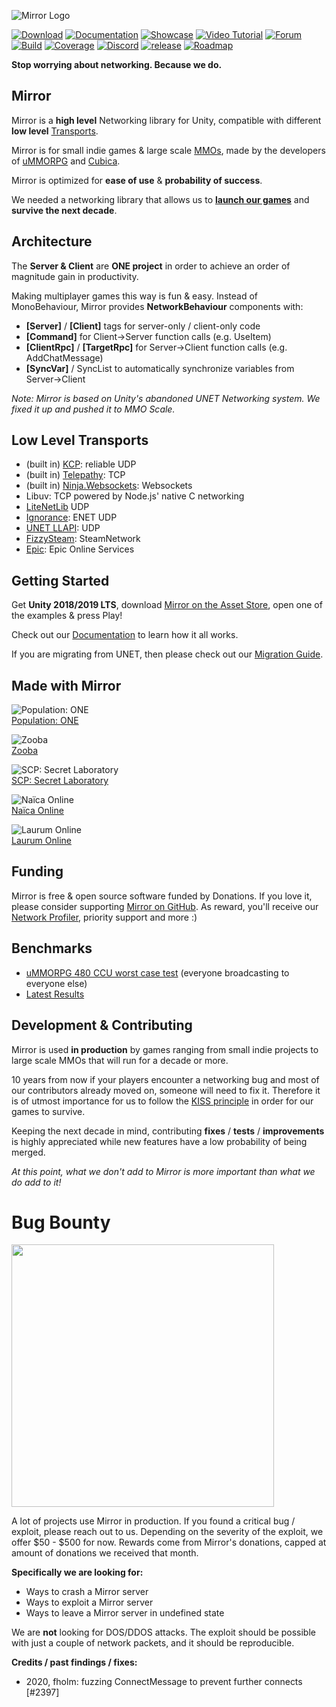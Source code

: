 ![Mirror Logo](https://i.imgur.com/we6li1x.png)

[![Download](https://img.shields.io/badge/asset_store-brightgreen.svg)](https://assetstore.unity.com/packages/tools/network/mirror-129321)
[![Documentation](https://img.shields.io/badge/docs-brightgreen.svg)](https://mirror-networking.gitbook.io/)
[![Showcase](https://img.shields.io/badge/showcase-brightgreen.svg)](https://mirror-networking.com/showcase/)
[![Video Tutorial](https://img.shields.io/badge/video_tutorial-brightgreen.svg)](https://www.youtube.com/playlist?list=PLkx8oFug638oBYF5EOwsSS-gOVBXj1dkP)
[![Forum](https://img.shields.io/badge/forum-brightgreen.svg)](https://forum.unity.com/threads/mirror-networking-for-unity-aka-hlapi-community-edition.425437/)
[![Build](https://img.shields.io/appveyor/ci/vis2k73562/hlapi-community-edition/Mirror.svg)](https://ci.appveyor.com/project/vis2k73562/hlapi-community-edition/branch/mirror)
[![Coverage](https://sonarcloud.io/api/project_badges/measure?project=vis2k_Mirror&metric=coverage)](https://sonarcloud.io/dashboard?id=vis2k_Mirror)
[![Discord](https://img.shields.io/discord/343440455738064897.svg)](https://discordapp.com/invite/N9QVxbM)
[![release](https://img.shields.io/github/release/vis2k/Mirror.svg)](https://github.com/vis2k/Mirror/releases/latest)
[![Roadmap](https://img.shields.io/badge/roadmap-blue.svg)](https://trello.com/b/fgAE7Tud)

**Stop worrying about networking. Because we do.**

## Mirror
Mirror is a **high level** Networking library for Unity, compatible with different **low level** [Transports](https://github.com/vis2k/Mirror#low-level-transports).

Mirror is for small indie games & large scale [MMOs](https://www.youtube.com/watch?v=mDCNff1S9ZU), made by the developers of [uMMORPG](https://assetstore.unity.com/packages/templates/systems/ummorpg-components-edition-159401) and [Cubica](https://www.youtube.com/watch?v=D_f_MntrLVE).

Mirror is optimized for **ease of use** & **probability of success**.

We needed a networking library that allows us to **[launch our games](https://mirror-networking.com/showcase/)** and **survive the next decade**.

## Architecture
The **Server & Client** are **ONE project** in order to achieve an order of magnitude gain in productivity.

Making multiplayer games this way is fun & easy. Instead of MonoBehaviour, Mirror provides **NetworkBehaviour** components with:
* **[Server]** / **[Client]** tags for server-only / client-only code
* **[Command]** for Client->Server function calls (e.g. UseItem)
* **[ClientRpc]** / **[TargetRpc]** for Server->Client function calls (e.g. AddChatMessage)
* **[SyncVar]** / SyncList to automatically synchronize variables from Server->Client

_Note: Mirror is based on Unity's abandoned UNET Networking system. We fixed it up and pushed it to MMO Scale._

## Low Level Transports
* (built in) [KCP](https://github.com/skywind3000/kcp): reliable UDP
* (built in) [Telepathy](https://github.com/vis2k/Telepathy): TCP
* (built in) [Ninja.Websockets](https://github.com/ninjasource/Ninja.WebSockets): Websockets
* Libuv: TCP powered by Node.js' native C networking
* [LiteNetLib](https://github.com/MirrorNetworking/LiteNetLibTransport/) UDP
* [Ignorance](https://github.com/SoftwareGuy/Ignorance/): ENET UDP
* [UNET LLAPI](https://github.com/SoftwareGuy/Mirror-UnityLLAPI): UDP
* [FizzySteam](https://github.com/Raystorms/FizzySteamyMirror/): SteamNetwork
* [Epic](https://github.com/FakeByte/EpicOnlineTransport): Epic Online Services

## Getting Started
Get **Unity 2018/2019 LTS**, download [Mirror on the Asset Store](https://assetstore.unity.com/packages/tools/network/mirror-129321), open one of the examples & press Play!

Check out our [Documentation](https://mirror-networking.gitbook.io/) to learn how it all works.

If you are migrating from UNET, then please check out our [Migration Guide](https://mirror-networking.gitbook.io/docs/general/migration-guide).

## Made with Mirror
![Population: ONE](https://steamcdn-a.akamaihd.net/steam/apps/691260/header.jpg?t=1603846067)<br/>
[Population: ONE](http://www.populationonevr.com/)

![Zooba](https://i.imgur.com/4TY0XoY.png)<br/>
[Zooba](https://wildlifestudios.com/games/zooba/)

![SCP: Secret Laboratory](https://steamcdn-a.akamaihd.net/steam/apps/700330/header.jpg?t=1604668607)<br/>
[SCP: Secret Laboratory](https://store.steampowered.com/app/700330/SCP_Secret_Laboratory/)

![Naïca Online](https://i.imgur.com/VrBqvtz.png)<br/>
[Naïca Online](https://naicaonline.com/)

![Laurum Online](https://i.imgur.com/2I8wnxO.png)<br/>
[Laurum Online](https://laurum.online/)<br/>

## Funding
Mirror is free & open source software funded by Donations. If you love it, please consider supporting [Mirror on GitHub](https://github.com/sponsors/vis2k). As reward, you'll receive our [Network Profiler](https://mirror-networking.gitbook.io/docs/guides/network-profiler), priority support and more :)

## Benchmarks
* [uMMORPG 480 CCU worst case test](https://youtu.be/mDCNff1S9ZU) (everyone broadcasting to everyone else)
* [Latest Results](https://docs.google.com/document/d/1GMxcWAz3ePt3RioK8k4erpVSpujMkYje4scOuPwM8Ug/edit?usp=sharing)

## Development & Contributing
Mirror is used **in production** by games ranging from small indie projects to large scale MMOs that will run for a decade or more.

10 years from now if your players encounter a networking bug and most of our contributors already moved on, someone will need to fix it. Therefore it is of utmost importance for us to follow the [KISS principle](https://en.wikipedia.org/wiki/KISS_principle) in order for our games to survive.

Keeping the next decade in mind, contributing **fixes** / **tests** / **improvements** is highly appreciated while new features have a low probability of being merged.

_At this point, what we don't add to Mirror is more important than what we do add to it!_

# Bug Bounty
<img width="420" src="https://user-images.githubusercontent.com/16416509/110572995-718b5900-8195-11eb-802c-235c82a03bf7.png">

A lot of projects use Mirror in production. If you found a critical bug / exploit, please reach out to us.
Depending on the severity of the exploit, we offer $50 - $500 for now.
Rewards come from Mirror's donations, capped at amount of donations we received that month.

**Specifically we are looking for:**
* Ways to crash a Mirror server
* Ways to exploit a Mirror server
* Ways to leave a Mirror server in undefined state

We are **not** looking for DOS/DDOS attacks. The exploit should be possible with just a couple of network packets, and it should be reproducible.

**Credits / past findings / fixes:**
* 2020, fholm: fuzzing ConnectMessage to prevent further connects [#2397]
